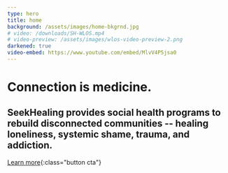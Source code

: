 ```yaml
---
type: hero
title: home
background: /assets/images/home-bkgrnd.jpg
# video: /downloads/SH-WLOS.mp4
# video-preview: /assets/images/wlos-video-preview-2.png
darkened: true
video-embed: https://www.youtube.com/embed/MlvV4P5jsa0
---
```


# <span class="emphasized-header">Connection</span> is medicine.

## SeekHealing provides social health programs to rebuild disconnected communities -- healing loneliness, systemic shame, trauma, and addiction.

[Learn more](/heal/){:class="button cta"}
